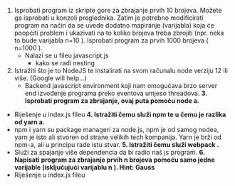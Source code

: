 1. Isprobati program iz skripte gore za zbrajanje prvih 10 brojeva. Možete ga isprobati u konzoli preglednika. Zatim je potrebno modificirati program na način da se uvede dodatno mapiranje (varijabla) koja će poopćiti problem i ukazivati na to koliko brojeva treba zbrojiti (npr. neka to bude varijabla n=10 ). Isprobati program za prvih 1000 brojeva ( n=1000 ).
   - Nalazi se u fileu javascript.js
     - kako se radi nesting
2. Istražiti što je to NodeJS te instalirati na svom računalu node verziju 12 ili više. (Google will help...)
   - Backend javascript environment koji nam omogućava brzo server end izvođenje programa preko eventova umjeso threadova. 
**3. Isprobati program za zbrajanje, ovaj puta pomoću node a.**
  - Riješenje u index.js fileu
**4. Istražiti čemu služi npm te u čemu je razlika od yarn a.**
  - npm i yarn su package manageri za node.js, npm je od samog nodea, yarn je isto ali stvoren od strane velikih tech kompanija. Yarn je brži od npm-a, ali u principu rade istu stvar.
**5. Istražiti čemu služi webpack .**
  - Služi za spajanje više dependencia da bi radio naš js program.
**6. Napisati program za zbrajanje prvih n brojeva pomoću samo jedne varijable (isključujući varijablu n ). Hint: Gauss**
  - Riješenje u index.js fileu